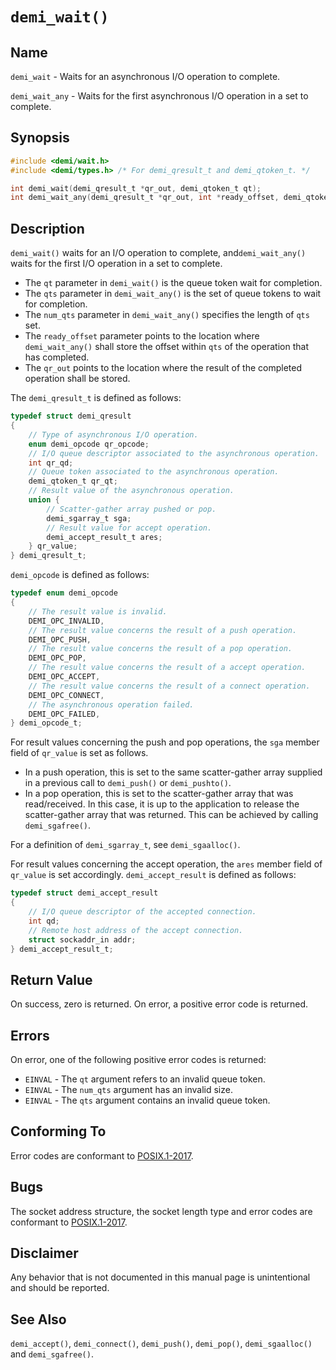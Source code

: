 # `demi_wait()`

## Name

`demi_wait` - Waits for an asynchronous I/O operation to complete.

`demi_wait_any` - Waits for the first asynchronous I/O operation in a set to complete.

## Synopsis

```c
#include <demi/wait.h>
#include <demi/types.h> /* For demi_qresult_t and demi_qtoken_t. */

int demi_wait(demi_qresult_t *qr_out, demi_qtoken_t qt);
int demi_wait_any(demi_qresult_t *qr_out, int *ready_offset, demi_qtoken_t qts[], int num_qts);
```

## Description

`demi_wait()` waits for an I/O operation to complete, and`demi_wait_any()` waits for the first I/O operation in a set to
complete.

- The `qt` parameter in `demi_wait()` is the queue token wait for completion.
- The `qts` parameter in `demi_wait_any()` is the set of queue tokens to wait for completion.
- The `num_qts` parameter in `demi_wait_any()` specifies the length of `qts` set.
- The `ready_offset` parameter points to the location where `demi_wait_any()` shall store the offset within `qts` of the
operation that has completed.
- The `qr_out` points to the location where the result of the completed operation shall be stored.

The `demi_qresult_t` is defined as follows:

```c
typedef struct demi_qresult
{
    // Type of asynchronous I/O operation.
    enum demi_opcode qr_opcode;
    // I/O queue descriptor associated to the asynchronous operation.
    int qr_qd;
    // Queue token associated to the asynchronous operation.
    demi_qtoken_t qr_qt;
    // Result value of the asynchronous operation.
    union {
        // Scatter-gather array pushed or pop.
        demi_sgarray_t sga;
        // Result value for accept operation.
        demi_accept_result_t ares;
    } qr_value;
} demi_qresult_t;
```

`demi_opcode` is defined as follows:

```c
typedef enum demi_opcode
{
    // The result value is invalid.
    DEMI_OPC_INVALID,
    // The result value concerns the result of a push operation.
    DEMI_OPC_PUSH,
    // The result value concerns the result of a pop operation.
    DEMI_OPC_POP,
    // The result value concerns the result of a accept operation.
    DEMI_OPC_ACCEPT,
    // The result value concerns the result of a connect operation.
    DEMI_OPC_CONNECT,
    // The asynchronous operation failed.
    DEMI_OPC_FAILED,
} demi_opcode_t;
```

For result values concerning the push and pop operations, the `sga` member field of `qr_value` is set as follows.

- In a push operation, this is set to the same scatter-gather array supplied in a previous call to `demi_push()` or
`demi_pushto()`.
- In a pop operation, this is set to the scatter-gather array that was read/received. In this case, it is up to the
application to release the scatter-gather array that was returned. This can be achieved by calling `demi_sgafree()`.

For a definition of `demi_sgarray_t`, see `demi_sgaalloc()`.

For result values concerning the accept operation, the `ares` member field of `qr_value` is set accordingly.
`demi_accept_result` is defined as follows:

```c
typedef struct demi_accept_result
{
    // I/O queue descriptor of the accepted connection.
    int qd;
    // Remote host address of the accept connection.
    struct sockaddr_in addr;
} demi_accept_result_t;
```

## Return Value

On success, zero is returned. On error, a positive error code is returned.

## Errors

On error, one of the following positive error codes is returned:

- `EINVAL` - The `qt` argument refers to an invalid queue token.
- `EINVAL` - The `num_qts` argument has an invalid size.
- `EINVAL` - The `qts` argument contains an invalid queue token.

## Conforming To

Error codes are conformant to [POSIX.1-2017](https://pubs.opengroup.org/onlinepubs/9699919799/nframe.html).

## Bugs

The socket address structure, the socket length type and error codes are conformant to
[POSIX.1-2017](https://pubs.opengroup.org/onlinepubs/9699919799/nframe.html).

## Disclaimer

Any behavior that is not documented in this manual page is unintentional and should be reported.

## See Also

`demi_accept()`, `demi_connect()`, `demi_push()`, `demi_pop()`, `demi_sgaalloc()` and `demi_sgafree()`.
